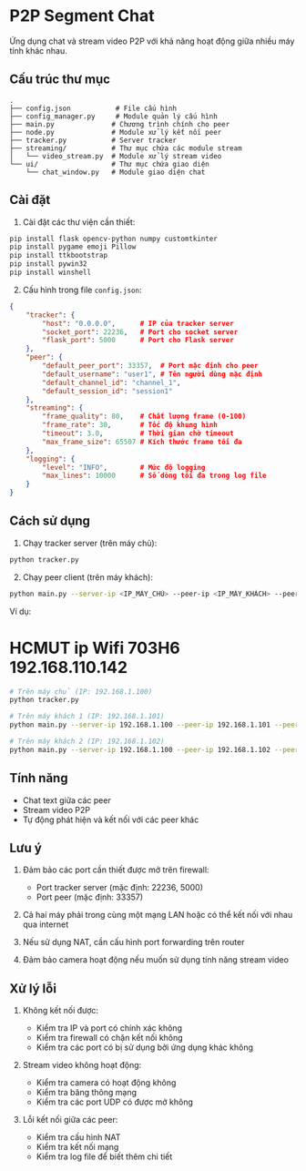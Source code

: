 # P2P Segment Chat

Ứng dụng chat và stream video P2P với khả năng hoạt động giữa nhiều máy tính khác nhau.

## Cấu trúc thư mục

```
.
├── config.json           # File cấu hình
├── config_manager.py     # Module quản lý cấu hình
├── main.py              # Chương trình chính cho peer
├── node.py              # Module xử lý kết nối peer
├── tracker.py           # Server tracker
├── streaming/           # Thư mục chứa các module stream
│   └── video_stream.py  # Module xử lý stream video
└── ui/                  # Thư mục chứa giao diện
    └── chat_window.py   # Module giao diện chat
```

## Cài đặt

1. Cài đặt các thư viện cần thiết:
```bash
pip install flask opencv-python numpy customtkinter
pip install pygame emoji Pillow
pip install ttkbootstrap
pip install pywin32
pip install winshell
```

2. Cấu hình trong file `config.json`:
```json
{
    "tracker": {
        "host": "0.0.0.0",      # IP của tracker server
        "socket_port": 22236,   # Port cho socket server
        "flask_port": 5000      # Port cho Flask server
    },
    "peer": {
        "default_peer_port": 33357,  # Port mặc định cho peer
        "default_username": "user1", # Tên người dùng mặc định
        "default_channel_id": "channel_1",
        "default_session_id": "session1"
    },
    "streaming": {
        "frame_quality": 80,    # Chất lượng frame (0-100)
        "frame_rate": 30,       # Tốc độ khung hình
        "timeout": 3.0,         # Thời gian chờ timeout
        "max_frame_size": 65507 # Kích thước frame tối đa
    },
    "logging": {
        "level": "INFO",        # Mức độ logging
        "max_lines": 10000      # Số dòng tối đa trong log file
    }
}
```

## Cách sử dụng

1. Chạy tracker server (trên máy chủ):
```bash
python tracker.py
```

2. Chạy peer client (trên máy khách):
```bash
python main.py --server-ip <IP_MÁY_CHỦ> --peer-ip <IP_MÁY_KHÁCH> --peer-port <PORT_MÁY_KHÁCH>
```

Ví dụ:
# HCMUT ip Wifi 703H6 192.168.110.142

```bash
# Trên máy chủ (IP: 192.168.1.100)
python tracker.py

# Trên máy khách 1 (IP: 192.168.1.101)
python main.py --server-ip 192.168.1.100 --peer-ip 192.168.1.101 --peer-port 33357

# Trên máy khách 2 (IP: 192.168.1.102)
python main.py --server-ip 192.168.1.100 --peer-ip 192.168.1.102 --peer-port 33358
```

## Tính năng

- Chat text giữa các peer
- Stream video P2P
- Tự động phát hiện và kết nối với các peer khác

## Lưu ý

1. Đảm bảo các port cần thiết được mở trên firewall:
   - Port tracker server (mặc định: 22236, 5000)
   - Port peer (mặc định: 33357)

2. Cả hai máy phải trong cùng một mạng LAN hoặc có thể kết nối với nhau qua internet

3. Nếu sử dụng NAT, cần cấu hình port forwarding trên router

4. Đảm bảo camera hoạt động nếu muốn sử dụng tính năng stream video

## Xử lý lỗi

1. Không kết nối được:
   - Kiểm tra IP và port có chính xác không
   - Kiểm tra firewall có chặn kết nối không
   - Kiểm tra các port có bị sử dụng bởi ứng dụng khác không

2. Stream video không hoạt động:
   - Kiểm tra camera có hoạt động không
   - Kiểm tra băng thông mạng
   - Kiểm tra các port UDP có được mở không

3. Lỗi kết nối giữa các peer:
   - Kiểm tra cấu hình NAT
   - Kiểm tra kết nối mạng
   - Kiểm tra log file để biết thêm chi tiết 